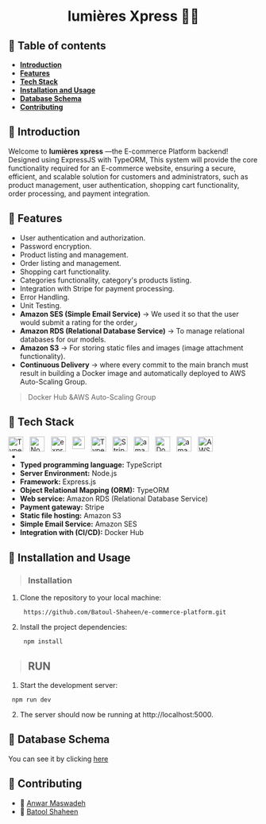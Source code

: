 <h1 align="center">lumières Xpress 🌟🛒</h1>

## 🛒 Table of contents
- **[Introduction](https://github.com/Batoul-Shaheen/e-commerce-platform/blob/master/README.md#-introduction)**
- **[Features](https://github.com/Batoul-Shaheen/e-commerce-platform/tree/master#-features)**
- **[Tech Stack](https://github.com/Batoul-Shaheen/e-commerce-platform/tree/master#-tech-stack)**
- **[ Installation and Usage](https://github.com/Batoul-Shaheen/e-commerce-platform/tree/master#-installation-and-usage)**
- **[Database Schema](https://github.com/Batoul-Shaheen/e-commerce-platform/tree/master#-database-schema)**
- **[Contributing](https://github.com/Batoul-Shaheen/e-commerce-platform/tree/master#-contributing)**

## 🛒 Introduction
Welcome to **lumières xpress** —the E-commerce Platform backend! Designed using ExpressJS with TypeORM, This system will provide the core functionality required for an E-commerce website, ensuring a secure, efficient, and scalable solution for customers and administrators, such as product management, user authentication, shopping cart functionality, order processing, and payment integration.


## 🛒 Features
- User authentication and authorization.
- Password encryption.
- Product listing and management.
- Order listing and management.
- Shopping cart functionality.
- Categories functionality, category's products listing.
- Integration with Stripe for payment processing.
- Error Handling.
- Unit Testing.
- **Amazon SES (Simple Email Service)** -> We used it so that the user would submit a rating for the orderز
- **Amazon RDS (Relational Database Service)** -> To manage relational databases for our models.
- **Amazon S3** -> For storing static files and images (image attachment functionality).
- **Continuous Delivery** -> where every commit to the main branch must result in building a Docker image and automatically deployed to AWS Auto-Scaling Group.
> Docker Hub &AWS Auto-Scaling Group


## 🛒 Tech Stack
<img align="left" alt="TypeScript" width="30px" style="padding-right:10px;" src="https://cdn.jsdelivr.net/gh/devicons/devicon/icons/typescript/typescript-plain.svg" />
<img align="left" alt="NodeJS" width="30px" style="padding-right:10px;" src="https://cdn.jsdelivr.net/gh/devicons/devicon/icons/nodejs/nodejs-original.svg" />
<img align="left" alt="expressJS" width="30px" style="padding-right:10px;" src="https://ajeetchaulagain.com/static/7cb4af597964b0911fe71cb2f8148d64/87351/express-js.png" />
<img align="left" alt="amazon RDS" width="25px" style="padding-right:10px;" src="https://static-00.iconduck.com/assets.00/aws-rds-icon-454x512-53t9ho5u.png" />
<img align="left" alt="TypeORM" width="30px" style="padding-right:10px;" src="https://user-images.githubusercontent.com/62142146/208088732-e168fd64-3e48-4f48-b14d-9d91fa7d99f6.svg" />
<img align="left" alt="Stripe" width="30px" style="padding-right:10px;" src="https://cdn.iconscout.com/icon/free/png-256/free-stripe-2-498440.png?f=webp" />
<img align="left" alt="amazon S3" width="30px" style="padding-right:10px;" src="https://www.gliffy.com/sites/default/files/image/2020-06/Amazon-Simple-Storage-Service-S3_Bucket-with-Objects_dark-bg.png" />
<img align="left" alt="Docker Hub" width="30px" style="padding-right:10px;" src="https://drive.google.com/file/d/1BidljLgMkorrC1PlIp8CQ9Gla2KG8fYb/view?usp=sharing" />
<img align="left" alt="amazon SES" width="30px" style="padding-right:10px;" src="https://images.app.goo.gl/GQK4sMUTExd6p8hF8" />
<img align="left" alt="AWS" width="30px" style="padding-right:10px;" src="https://drive.google.com/file/d/1JLqeq5MzDXF2oLB0hem01Jb3YoKPTV0x/view?usp=sharing" />
<br     />
  
-
- **Typed programming language:** TypeScript
- **Server Environment:** Node.js 
- **Framework:** Express.js
- **Object Relational Mapping (ORM):** TypeORM
- **Web service:** Amazon RDS (Relational Database Service)
- **Payment gateway:** Stripe 
- **Static file hosting:** Amazon S3
- **Simple Email Service:** Amazon SES
- **Integration with (CI/CD):** Docker Hub


## 🛒 Installation and Usage

> ### Installation

1. Clone the repository to your local machine:
   ```
    https://github.com/Batoul-Shaheen/e-commerce-platform.git
   ```
2. Install the project dependencies:
   ```
    npm install
   ```

> ## RUN

1. Start the development server:
  ```
   npm run dev
  ```
2. The server should now be running at http://localhost:5000.



## 🛒 Database Schema
You can see it by clicking [here](https://drive.google.com/file/d/1kexr6YVabyGiSkE3ATknDCN5UCYxvBmQ/view?usp=sharing)

## 🛒 Contributing
- 🌟 [Anwar Maswadeh](https://github.com/anwarmaswadeh)
- 🌟 [Batool Shaheen](https://github.com/Batoul-Shaheen)


